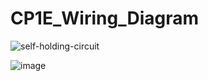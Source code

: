 # CP1E_Wiring_Diagram


![self-holding-circuit](https://github.com/junxian428/CP1E_Wiring_Diagram/assets/58724748/05e8169c-df33-457b-9ca2-f0b6d1452898)


![image](https://github.com/junxian428/CP1E_Wiring_Diagram/assets/58724748/f833adc9-8c18-4b1d-8685-636877fa8058)
